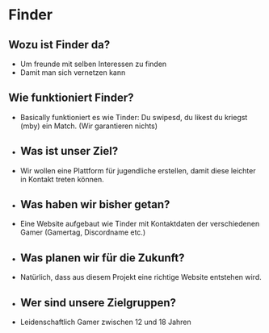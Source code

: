 # Finder
## Wozu ist Finder da?
- Um freunde mit selben Interessen zu finden
- Damit man sich vernetzen kann
## Wie funktioniert Finder?
- Basically funktioniert es wie Tinder: Du swipesd, du likest du kriegst (mby) ein Match. (Wir garantieren nichts)
- ## Was ist unser Ziel?
- Wir wollen eine Plattform für jugendliche erstellen, damit diese leichter in Kontakt treten können.
- ## Was haben wir bisher getan?
- Eine Website aufgebaut wie Tinder mit Kontaktdaten der verschiedenen Gamer (Gamertag, Discordname etc.)
- ## Was planen wir für die Zukunft?
- Natürlich, dass aus diesem Projekt eine richtige Website entstehen wird.
- ## Wer sind unsere Zielgruppen?
- Leidenschaftlich Gamer zwischen 12 und 18 Jahren
